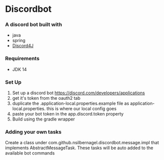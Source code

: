 # Discordbot

### A discord bot built with
- java
- spring
- [Discord4J](https://github.com/Discord4J/Discord4J)

### Requirements
- JDK 14

### Set Up
1. Set up a discord bot https://discord.com/developers/applications
2. get it's token from the oauth2 tab
3. duplicate the .application-local.properties.example file as application-local.properties. this is where our local config goes
4. paste your bot token in the app.discord.token property
5. Build using the gradle wrapper

### Adding your own tasks
Create a class under com.github.nsilbernagel.discordbot.message.impl that implements AbstractMessageTask. These tasks will be auto added to the available bot commands